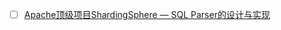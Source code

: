 - [ ] [Apache顶级项目ShardingSphere — SQL Parser的设计与实现](https://mp.weixin.qq.com/s/2Nkspx8SBr6qa-mOtxLnUg)
